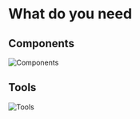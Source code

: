 # What do you need

## Components
![Components](img/01_Components.jpg)

## Tools
![Tools](img/02_Tools.jpg)
